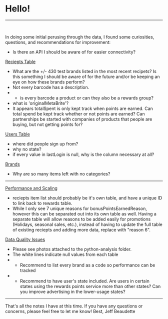 # Hello!
---
&nbsp;

In doing some initial perusing through the data, I found some curiosities, questions, and recommendations for improvement:

- Is there an API I should be aware of for easier connectivity?

<u>Reciepts Table</u>
- What are the +/- 430 test brands listed in the most recent recipets? Is this something I should be aware of for the future and/or be keeping an eye on how these brands perform?
- Not every barcode has a description.
- - is every barcode a product or can they also be a rewards group?
- what is 'originalMetaBrite'?
- It appears totalSpent is only kept track when points are earned. Can total spend be kept track whether or not points are earned? Can partnerships be started with companies of products that people are buying, but not getting points for?

<u>Users Table</u>
- where did people sign up from?
- why no state?
- if every value in lastLogin is null, why is the column necessary at all?

<u>Brands</u>
- Why are so many items left with no categories?

---

<u>Performance and Scaling</u>
- reciepts item list should probably be it's own table, and have a unique ID to link back to rewards table.
- While I only see 7 unique reasons for bonusPointsEarnedReason, however this can be separated out into its own table as well. Having a separate table will allow reasons to be added easily for promotions (Holidays, seasonal sales, etc.), instead of having to update the full table of existing reciepts and adding more data, replace with "reason 6".

<u>Data Quality Issues</u>
- Please see photos attached to the python-analysis folder.
- The white lines indicate null values from each table
- - Recommend to list every brand as a code so performance can be tracked
- - Recommend to have user's state included. Are users in certain states using the rewards points service more than other states? Can you improve advertising in the lower-usage states?

---

That's all the notes I have at this time. If you have any questions or concerns, please feel free to let me know!
Best,
Jeff Beaudette
